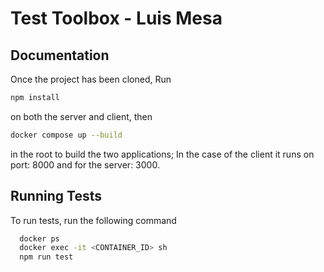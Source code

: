 # Test Toolbox - Luis Mesa

## Documentation

Once the project has been cloned, Run

```bash
npm install
```

on both the server and client, then

```bash
docker compose up --build
```

in the root to build the two applications; In the case of the client it runs on port: 8000 and for the server: 3000.

## Running Tests

To run tests, run the following command

```bash
  docker ps
  docker exec -it <CONTAINER_ID> sh
  npm run test
```
